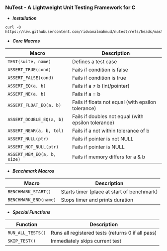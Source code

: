 ### NuTest - A Lightweight Unit Testing Framework for C

- ***Installation***
```
curl -O https://raw.githubusercontent.com/ridwanalmahmud/nutest/refs/heads/master/nutest.h"
```

- ***Core Macros***

| Macro | Description |
|-------|-------------|
| `TEST(suite, name)` | Defines a test case |
| `ASSERT_TRUE(cond)` | Fails if condition is false |
| `ASSERT_FALSE(cond)` | Fails if condition is true |
| `ASSERT_EQ(a, b)` | Fails if a ≠ b (int/pointer) |
| `ASSERT_NE(a, b)` | Fails if a = b |
| `ASSERT_FLOAT_EQ(a, b)` | Fails if floats not equal (with epsilon tolerance) |
| `ASSERT_DOUBLE_EQ(a, b)` | Fails if doubles not equal (with epsilon tolerance) |
| `ASSERT_NEAR(a, b, tol)` | Fails if a not within tolerance of b |
| `ASSERT_NULL(ptr)` | Fails if pointer is not NULL |
| `ASSERT_NOT_NULL(ptr)` | Fails if pointer is NULL |
| `ASSERT_MEM_EQ(a, b, size)` | Fails if memory differs for a & b |

- ***Benchmark Macros***

| Macro | Description |
|-------|-------------|
| `BENCHMARK_START()` | Starts timer (place at start of benchmark) |
| `BENCHMARK_END(name)` | Stops timer and prints duration |

- ***Special Functions***

| Function | Description |
|----------|-------------|
| `RUN_ALL_TESTS()` | Runs all registered tests (returns 0 if all pass) |
| `SKIP_TEST()` | Immediately skips current test |

